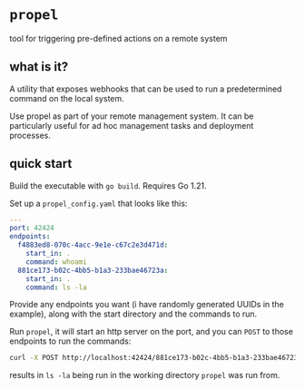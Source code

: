 # `propel`

tool for triggering pre-defined actions on a remote system

## what is it?

A utility that exposes webhooks that can be used to run a predetermined command
on the local system.

Use propel as part of your remote management system.
It can be particularly useful for ad hoc management tasks and deployment
processes.

## quick start

Build the executable with `go build`.
Requires Go 1.21.

Set up a `propel_config.yaml` that looks like this:

```yaml
---
port: 42424
endpoints:
  f4883ed8-070c-4acc-9e1e-c67c2e3d471d:
    start_in: .
    command: whoami
  881ce173-b02c-4bb5-b1a3-233bae46723a:
    start_in: .
    command: ls -la
```

Provide any endpoints you want (i have randomly generated UUIDs in the example),
along with the start directory and the commands to run.

Run `propel`, it will start an http server on the port, and you can `POST` to
those endpoints to run the commands:

```bash
curl -X POST http://localhost:42424/881ce173-b02c-4bb5-b1a3-233bae46723a
```

results in `ls -la` being run in the working directory `propel` was run from.
